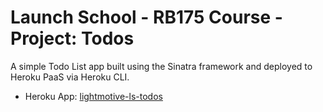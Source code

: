 # Launch School - RB175 Course - Project: Todos

A simple Todo List app built using the Sinatra framework and deployed to Heroku PaaS via Heroku CLI.

- Heroku App: [lightmotive-ls-todos](https://dashboard.heroku.com/apps/lightmotive-ls-todos)